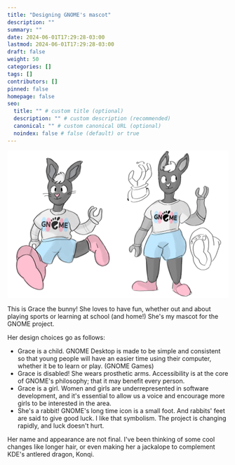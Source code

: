 ```yaml
---
title: "Designing GNOME's mascot"
description: ""
summary: ""
date: 2024-06-01T17:29:28-03:00
lastmod: 2024-06-01T17:29:28-03:00
draft: false
weight: 50
categories: []
tags: []
contributors: []
pinned: false
homepage: false
seo:
  title: "" # custom title (optional)
  description: "" # custom description (recommended)
  canonical: "" # custom canonical URL (optional)
  noindex: false # false (default) or true
---
```

![A cartoon bunny with robotic arms.](grace1.png)

This is Grace the bunny! She loves to have fun, whether out and about playing sports or learning at school (and home!)
She's my mascot for the GNOME project.

Her design choices go as follows: 

- Grace is a child. GNOME Desktop is made to be simple and consistent so that young people will have an easier time using their computer, whether it be to learn or play. (GNOME Games)
- Grace is disabled! She wears prosthetic arms. Accessibility is at the core of GNOME's philosophy; that it may benefit every person.
- Grace is a girl. Women and girls are underrepresented in software development, and it's essential to allow us a voice and encourage more girls to be interested in the area.
- She's a rabbit! GNOME's long time icon is a small foot. And rabbits' feet are said to give good luck. I like that symbolism. The project is changing rapidly, and luck doesn't hurt.

Her name and appearance are not final. I've been thinking of some cool changes like longer hair, or even making her a jackalope to complement KDE's antlered dragon, Konqi.
